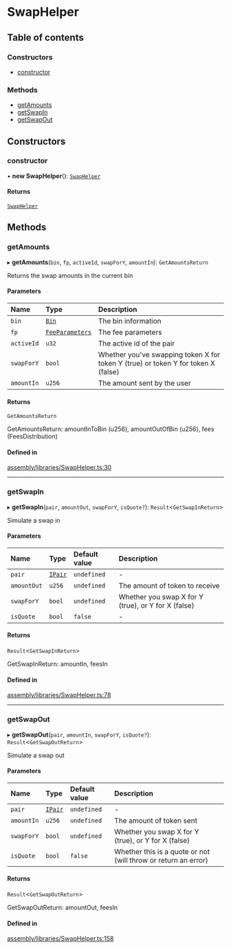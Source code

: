 # SwapHelper

## Table of contents

### Constructors

- [constructor](SwapHelper.md#constructor)

### Methods

- [getAmounts](SwapHelper.md#getamounts)
- [getSwapIn](SwapHelper.md#getswapin)
- [getSwapOut](SwapHelper.md#getswapout)

## Constructors

### constructor

• **new SwapHelper**(): [`SwapHelper`](SwapHelper.md)

#### Returns

[`SwapHelper`](SwapHelper.md)

## Methods

### getAmounts

▸ **getAmounts**(`bin`, `fp`, `activeId`, `swapForY`, `amountIn`): `GetAmountsReturn`

Returns the swap amounts in the current bin

#### Parameters

| Name | Type | Description |
| :------ | :------ | :------ |
| `bin` | [`Bin`](../structs/Bin.md) | The bin information |
| `fp` | [`FeeParameters`](../structs/FeeParameters.md) | The fee parameters |
| `activeId` | `u32` | The active id of the pair |
| `swapForY` | `bool` | Whether you've swapping token X for token Y (true) or token Y for token X (false) |
| `amountIn` | `u256` | The amount sent by the user |

#### Returns

`GetAmountsReturn`

GetAmountsReturn: amountInToBin (u256), amountOutOfBin (u256), fees (FeesDistribution)

#### Defined in

[assembly/libraries/SwapHelper.ts:30](https://github.com/dusaprotocol/v1-core-confidencial/blob/327ce5d/assembly/libraries/SwapHelper.ts#L30)

___

### getSwapIn

▸ **getSwapIn**(`pair`, `amountOut`, `swapForY`, `isQuote?`): `Result`<`GetSwapInReturn`\>

Simulate a swap in

#### Parameters

| Name | Type | Default value | Description |
| :------ | :------ | :------ | :------ |
| `pair` | [`IPair`](../interfaces/IPair.md) | `undefined` | - |
| `amountOut` | `u256` | `undefined` | The amount of token to receive |
| `swapForY` | `bool` | `undefined` | Whether you swap X for Y (true), or Y for X (false) |
| `isQuote` | `bool` | `false` | - |

#### Returns

`Result`<`GetSwapInReturn`\>

GetSwapInReturn: amountIn, feesIn

#### Defined in

[assembly/libraries/SwapHelper.ts:78](https://github.com/dusaprotocol/v1-core-confidencial/blob/327ce5d/assembly/libraries/SwapHelper.ts#L78)

___

### getSwapOut

▸ **getSwapOut**(`pair`, `amountIn`, `swapForY`, `isQuote?`): `Result`<`GetSwapOutReturn`\>

Simulate a swap out

#### Parameters

| Name | Type | Default value | Description |
| :------ | :------ | :------ | :------ |
| `pair` | [`IPair`](../interfaces/IPair.md) | `undefined` | - |
| `amountIn` | `u256` | `undefined` | The amount of token sent |
| `swapForY` | `bool` | `undefined` | Whether you swap X for Y (true), or Y for X (false) |
| `isQuote` | `bool` | `false` | Whether this is a quote or not (will throw or return an error) |

#### Returns

`Result`<`GetSwapOutReturn`\>

GetSwapOutReturn: amountOut, feesIn

#### Defined in

[assembly/libraries/SwapHelper.ts:158](https://github.com/dusaprotocol/v1-core-confidencial/blob/327ce5d/assembly/libraries/SwapHelper.ts#L158)
